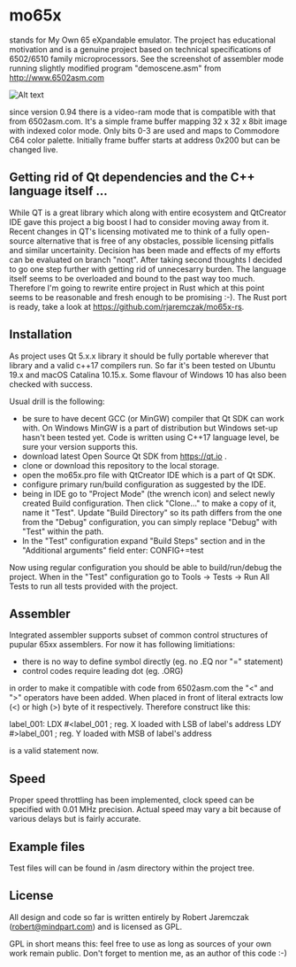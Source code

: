 # mo65x
stands for My Own 65 eXpandable emulator. The project has educational motivation and is a genuine project based on technical specifications of 6502/6510 family microprocessors. See the screenshot of assembler mode running slightly modified program "demoscene.asm" from http://www.6502asm.com

![Alt text](http://mindpart.com/wp-content/uploads/2020/01/mo65x-demoscene.png "Assembler mode view")

since version 0.94 there is a video-ram mode that is compatible with that from 6502asm.com. It's a simple frame buffer mapping 32 x 32 x 8bit image with indexed color mode. Only bits 0-3 are used and maps to Commodore C64 color palette. Initially frame buffer starts at address 0x200 but can be changed live.

## Getting rid of Qt dependencies and the C++ language itself ...
While QT is a great library which along with entire ecosystem and QtCreator IDE gave this project a big boost I had to consider moving away from it. Recent changes in QT's licensing motivated me to think of a fully open-source alternative that is free of any obstacles, possible licensing pitfalls and similar uncertainity. Decision has been made and effects of my efforts can be evaluated on branch "noqt". After taking second thoughts I decided to go one step further with getting rid of unnecesarry burden. The language itself seems to be overloaded and bound to the past way too much. Therefore I'm going to rewrite entire project in Rust which at this point seems to be reasonable and fresh enough to be promising :-). The Rust port is ready, take a look at https://github.com/rjaremczak/mo65x-rs. 

## Installation
As project uses Qt 5.x.x library it should be fully portable wherever that library and a valid c++17 compilers run. So far it's been tested on Ubuntu 19.x and macOS Catalina 10.15.x. Some flavour of Windows 10 has also been checked with success.

Usual drill is the following:
* be sure to have decent GCC (or MinGW) compiler that Qt SDK can work with. On Windows MinGW is a part of distribution but Windows set-up hasn't been tested yet. Code is written using C++17 language level, be sure your version supports this.
* download latest Open Source Qt SDK from https://qt.io .
* clone or download this repository to the local storage.
* open the mo65x.pro file with QtCreator IDE which is a part of Qt SDK.
* configure primary run/build configuration as suggested by the IDE.
* being in IDE go to "Project Mode" (the wrench icon) and select newly created Build configuration. Then click "Clone..." to make a copy of it, name it "Test". Update "Build Directory" so its path differs from the one from the "Debug" configuration, you can simply replace "Debug" with "Test" within the path.
* In the "Test" configuration expand "Build Steps" section and in the "Additional arguments" field enter: CONFIG+=test

Now using regular configuration you should be able to build/run/debug the project. When in the "Test" configuration go to Tools -> Tests -> Run All Tests to run all tests provided with the project.

## Assembler
Integrated assembler supports subset of common control structures of pupular 65xx assemblers. For now it has following limitiations:
* there is no way to define symbol directly (eg. no .EQ nor "=" statement)
* control codes require leading dot (eg. .ORG)

in order to make it compatible with code from 6502asm.com the "<" and ">" operators have been added. When placed in front of literal extracts low (<) or high (>) byte of it respectively. Therefore construct like this:

label_001:
  LDX #<label_001 ; reg. X loaded with LSB of label's address
  LDY #>label_001 ; reg. Y loaded with MSB of label's address
  
is a valid statement now.

## Speed
Proper speed throttling has been implemented, clock speed can be specified with 0.01 MHz precision. Actual speed may vary a bit because of various delays but is fairly accurate.

## Example files
Test files will can be found in /asm directory within the project tree. 

## License
All design and code so far is written entirely by Robert Jaremczak (robert@mindpart.com) and is licensed as GPL.

GPL in short means this: feel free to use as long as sources of your own work remain public. Don't forget to mention me, as an author of this code :-)

